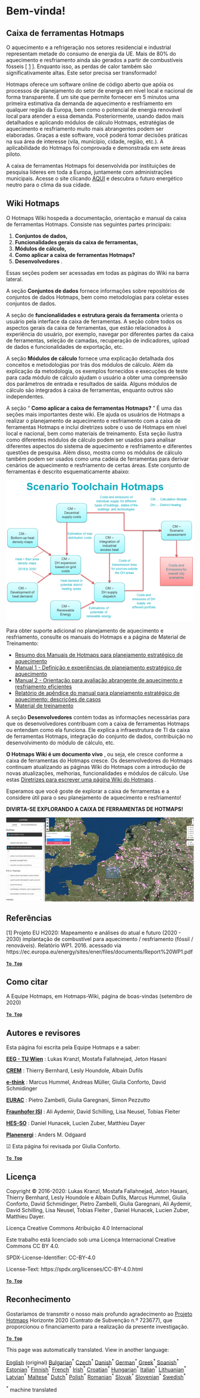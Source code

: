 <h1><a class="anchor" id="welcome!" href="#welcome!"><i class="fa fa-link"></i></a>Bem-vinda!</h1><h2><a class="anchor" id="hotmaps-toolbox" href="#hotmaps-toolbox"><i class="fa fa-link"></i></a> Caixa de ferramentas Hotmaps</h2><p> O aquecimento e a refrigeração nos setores residencial e industrial representam metade do consumo de energia da UE. Mais de 80% do aquecimento e resfriamento ainda são gerados a partir de combustíveis fósseis [ <a href="#references">1</a> ]. Enquanto isso, as perdas de calor também são significativamente altas. Este setor precisa ser transformado!</p><p> Hotmaps oferece um software online de código aberto que apóia os processos de planejamento do setor de energia em nível local e nacional de forma transparente. É um site que permite fornecer em 5 minutos uma primeira estimativa da demanda de aquecimento e resfriamento em qualquer região da Europa, bem como o potencial de energia renovável local para atender a essa demanda. Posteriormente, usando dados mais detalhados e aplicando módulos de cálculo Hotmaps, estratégias de aquecimento e resfriamento muito mais abrangentes podem ser elaboradas. Graças a este software, você poderá tomar decisões práticas na sua área de interesse (vila, município, cidade, região, etc.). A aplicabilidade do Hotmaps foi comprovada e demonstrada em sete áreas piloto.</p><p> A caixa de ferramentas Hotmaps foi desenvolvida por instituições de pesquisa líderes em toda a Europa, juntamente com administrações municipais. Acesse o site clicando <a href="https://www.hotmaps.eu/map">AQUI</a> e descubra o futuro energético neutro para o clima da sua cidade.</p><h2><a class="anchor" id="hotmaps-wiki" href="#hotmaps-wiki"><i class="fa fa-link"></i></a> Wiki Hotmaps</h2><p> O Hotmaps Wiki hospeda a documentação, orientação e manual da caixa de ferramentas Hotmaps. Consiste nas seguintes partes principais:</p><ol><li> <strong>Conjuntos de dados,</strong></li><li> <strong>Funcionalidades gerais da caixa de ferramentas,</strong></li><li> <strong>Módulos de cálculo,</strong></li><li> <strong>Como aplicar a caixa de ferramentas Hotmaps?</strong></li><li> <strong>Desenvolvedores</strong> .</li></ol><p> Essas seções podem ser acessadas em todas as páginas do Wiki na barra lateral.</p><p> A seção <strong>Conjuntos de dados</strong> fornece informações sobre repositórios de conjuntos de dados Hotmaps, bem como metodologias para coletar esses conjuntos de dados.</p><p> A seção de <strong>funcionalidades e estrutura gerais da ferramenta</strong> orienta o usuário pela interface da caixa de ferramentas. A seção cobre todos os aspectos gerais da caixa de ferramentas, que estão relacionados à experiência do usuário, por exemplo, navegar por diferentes partes da caixa de ferramentas, seleção de camadas, recuperação de indicadores, upload de dados e funcionalidades de exportação, etc.</p><p> A seção <strong>Módulos de cálculo</strong> fornece uma explicação detalhada dos conceitos e metodologias por trás dos módulos de cálculo. Além da explicação da metodologia, os exemplos fornecidos e execuções de teste para cada módulo de cálculo ajudam o usuário a obter uma compreensão dos parâmetros de entrada e resultados de saída. Alguns módulos de cálculo são integrados à caixa de ferramentas, enquanto outros são independentes.</p><p> A seção “ <strong>Como aplicar a caixa de ferramentas Hotmaps?</strong> ” É uma das seções mais importantes deste wiki. Ele ajuda os usuários de Hotmaps a realizar o planejamento de aquecimento e resfriamento com a caixa de ferramentas Hotmaps e inclui diretrizes sobre o uso de Hotmaps em nível local e nacional, bem como materiais de treinamento. Esta seção ilustra como diferentes módulos de cálculo podem ser usados para analisar diferentes aspectos do sistema de aquecimento e resfriamento e diferentes questões de pesquisa. Além disso, mostra como os módulos de cálculo também podem ser usados como uma cadeia de ferramentas para derivar cenários de aquecimento e resfriamento de certas áreas. Este conjunto de ferramentas é descrito esquematicamente abaixo:</p><p align="center"><img alt="desenhando" src="../images/Hotmaps_toolchain_2019-05-09.png" width="550"/></p><p> Para obter suporte adicional no planejamento de aquecimento e resfriamento, consulte os manuais do Hotmaps e a página de Material de Treinamento:</p><ul><li> <a href="https://www.hotmaps-project.eu/wp-content/uploads/2019/04/Summary-Hotmaps-Handbook.pdf">Resumo dos Manuais de Hotmaps para planejamento estratégico de aquecimento</a></li><li> <a href="https://vbn.aau.dk/da/publications/definition-amp-experiences-of-strategic-heat-planning">Manual 1 - Definição e experiências de planejamento estratégico de aquecimento</a></li><li> <a href="https://vbn.aau.dk/da/publications/guidance-for-the-comprehensive-assessment-of-efficient-heating-an">Manual 2 - Orientação para avaliação abrangente de aquecimento e resfriamento eficientes</a></li><li> <a href="https://vbn.aau.dk/da/publications/appendix-report-to-the-hotmaps-handbook-for-strategic-heat-planni">Relatório de apêndice do manual para planejamento estratégico de aquecimento: descrições de casos</a></li><li> <a href="https://wiki.hotmaps.hevs.ch/Training-Material">Material de treinamento</a></li></ul><p> A seção <strong>Desenvolvedores</strong> contém todas as informações necessárias para que os desenvolvedores contribuam com a caixa de ferramentas Hotmaps ou entendam como ela funciona. Ele explica a infraestrutura de TI da caixa de ferramentas Hotmaps, integração do conjunto de dados, contribuição no desenvolvimento do módulo de cálculo, etc.</p><p> <strong>O Hotmaps Wiki é um documento vivo</strong> , ou seja, ele cresce conforme a caixa de ferramentas do Hotmaps cresce. Os desenvolvedores do Hotmaps continuam atualizando as páginas Wiki do Hotmaps com a introdução de novas atualizações, melhorias, funcionalidades e módulos de cálculo. Use estas <a href="Guidelines-for-writing-a-Hotmaps-Wiki-page">Diretrizes para escrever uma página Wiki do Hotmaps</a> .</p><p> Esperamos que você goste de explorar a caixa de ferramentas e a considere útil para o seu planejamento de aquecimento e resfriamento!</p><p> <strong>DIVIRTA-SE EXPLORANDO A CAIXA DE FERRAMENTAS DE HOTMAPS!</strong></p><img alt="" src="../images/Hotmaps_test.JPG"/><h2><a class="anchor" id="references" href="#references"><i class="fa fa-link"></i></a> Referências</h2><p> [1] Projeto EU H2020: Mapeamento e análises do atual e futuro (2020 - 2030) implantação de combustível para aquecimento / resfriamento (fóssil / renováveis). Relatório WP1. 2016. acessado via https://ec.europa.eu/energy/sites/ener/files/documents/Report%20WP1.pdf</p><p><ins> <code><strong><a href="#hotmaps-toolbox">To Top</a></strong></code></ins></p><h2><a class="anchor" id="how-to-cite" href="#how-to-cite"><i class="fa fa-link"></i></a> Como citar</h2><p> A Equipe Hotmaps, em Hotmaps-Wiki, página de boas-vindas (setembro de 2020)</p><p><ins> <code><strong><a href="#hotmaps-toolbox">To Top</a></strong></code></ins></p><h2><a class="anchor" id="authors-and-reviewers" href="#authors-and-reviewers"><i class="fa fa-link"></i></a> Autores e revisores</h2><p> Esta página foi escrita pela Equipe Hotmaps e a saber:</p><p> <strong><a href="https://eeg.tuwien.ac.at/">EEG - TU Wien</a></strong> : Lukas Kranzl, Mostafa Fallahnejad, Jeton Hasani</p><p> <strong><a href="https://www.crem.ch/">CREM</a></strong> : Thierry Bernhard, Lesly Houndole, Albain Dufils</p><p> <strong><a href="https://e-think.ac.at">e-think</a></strong> : Marcus Hummel, Andreas Müller, Giulia Conforto, David Schmidinger</p><p> <strong><a href="http://www.eurac.edu">EURAC</a></strong> : Pietro Zambelli, Giulia Garegnani, Simon Pezzutto</p><p> <strong><a href="https://isi.fraunhofer.de/">Fraunhofer ISI</a></strong> : Ali Aydemir, David Schilling, Lisa Neusel, Tobias Fleiter</p><p> <strong><a href="https://www.hevs.ch">HES-SO</a></strong> : Daniel Hunacek, Lucien Zuber, Matthieu Dayer</p><p> <strong><a href="https://planenergi.dk/">Planenergi</a></strong> : Anders M. Odgaard</p><p> ☑ Esta página foi revisada por Giulia Conforto.</p><p> <a href="#table-of-contents"><strong><code>To Top</code></strong></a></p><h2><a class="anchor" id="license" href="#license"><i class="fa fa-link"></i></a> Licença</h2><p> Copyright © 2016-2020: Lukas Kranzl, Mostafa Fallahnejad, Jeton Hasani, Thierry Bernhard, Lesly Houndole e Albain Dufils, Marcus Hummel, Giulia Conforto, David Schmidinger, Pietro Zambelli, Giulia Garegnani, Ali Aydemir, David Schilling, Lisa Neusel, Tobias Fleiter , Daniel Hunacek, Lucien Zuber, Matthieu Dayer.</p><p> Licença Creative Commons Atribuição 4.0 Internacional</p><p> Este trabalho está licenciado sob uma Licença Internacional Creative Commons CC BY 4.0.</p><p> SPDX-License-Identifier: CC-BY-4.0</p><p> License-Text: https://spdx.org/licenses/CC-BY-4.0.html</p><p><ins> <code><strong><a href="#hotmaps-toolbox">To Top</a></strong></code></ins></p><h2><a class="anchor" id="acknowledgement" href="#acknowledgement"><i class="fa fa-link"></i></a> Reconhecimento</h2><p> Gostaríamos de transmitir o nosso mais profundo agradecimento ao <a href="https://www.hotmaps-project.eu">Projeto Hotmaps</a> Horizonte 2020 (Contrato de Subvenção n.º 723677), que proporcionou o financiamento para a realização da presente investigação.</p><p><ins> <code><strong><a href="#hotmaps-toolbox">To Top</a></strong></code></ins></p>
<!--- THIS IS A SUPER UNIQUE IDENTIFIER -->

This page was automatically translated. View in another language:

[English](../en/Home) (original) [Bulgarian](../bg/Home)<sup>\*</sup> [Czech](../cs/Home)<sup>\*</sup> [Danish](../da/Home)<sup>\*</sup> [German](../de/Home)<sup>\*</sup> [Greek](../el/Home)<sup>\*</sup> [Spanish](../es/Home)<sup>\*</sup> [Estonian](../et/Home)<sup>\*</sup> [Finnish](../fi/Home)<sup>\*</sup> [French](../fr/Home)<sup>\*</sup> [Irish](../ga/Home)<sup>\*</sup> [Croatian](../hr/Home)<sup>\*</sup> [Hungarian](../hu/Home)<sup>\*</sup> [Italian](../it/Home)<sup>\*</sup> [Lithuanian](../lt/Home)<sup>\*</sup> [Latvian](../lv/Home)<sup>\*</sup> [Maltese](../mt/Home)<sup>\*</sup> [Dutch](../nl/Home)<sup>\*</sup> [Polish](../pl/Home)<sup>\*</sup>  [Romanian](../ro/Home)<sup>\*</sup> [Slovak](../sk/Home)<sup>\*</sup> [Slovenian](../sl/Home)<sup>\*</sup> [Swedish](../sv/Home)<sup>\*</sup> 

<sup>\*</sup> machine translated
